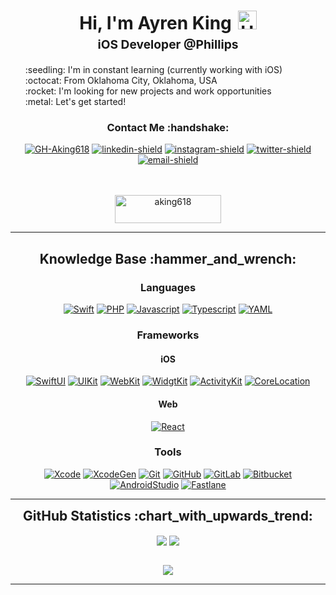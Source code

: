 <h1 style="text-align: center;margin-bottom: 5px;">Hi, I'm Ayren King<img src="https://raw.githubusercontent.com/iampavangandhi/iampavangandhi/master/gifs/Hi.gif" alt="Hi" style="width: 30px;margin-left: 10px;"></h1>
<h3 style="font-size: 1.2rem; text-align: center;margin: 0 0 20px 0;">iOS Developer @Phillips</h3>

<ul style="list-style: none;">
<li>:seedling: I'm in constant learning (currently working with iOS)</li>
<li>:octocat: From Oklahoma City, Oklahoma, USA</li>
<li>:rocket: I'm looking for new projects and work opportunities</li>
<li>:metal: Let's get started!</li>
</ul>
<div align="center">
<h3>Contact Me :handshake:</h3>

[![GH-Aking618][GH-Aking618]][GH-Aking618-url]
[![linkedin-shield][linkedin-shield]][linkedin-url]
[![instagram-shield][instagram-shield]][instagram-url]
[![twitter-shield][twitter-shield]][twitter-url]
[![email-shield][email-shield]][email-url]

<br/><br/>
<a href="https://www.buymeacoffee.com/aking618" target="_blank"><img src="https://cdn.buymeacoffee.com/buttons/v2/default-yellow.png" height="45" width="170" alt="aking618" /></a>
</div>


---

<div align="center">
<h2>Knowledge Base :hammer_and_wrench:</h2>

<h3>Languages</h3>

[![Swift][Swift]][Swift-url]
[![PHP][PHP]][PHP-url]
[![Javascript][Javascript]][Javascript-url]
[![Typescript][Typescript]][Typescript-url]
[![YAML][YAML]][YAML-url]

<h3>Frameworks</h3>

<h4>iOS</h4>

[![SwiftUI][SwiftUI]][SwiftUI-url]
[![UIKit][UIKit]][UIKit-url]
[![WebKit][WebKit]][WebKit-url]
[![WidgtKit][WidgtKit]][WidgtKit-url]
[![ActivityKit][ActivityKit]][ActivityKit-url]
[![CoreLocation][CoreLocation]][CoreLocation-url]

<h4>Web</h4>

[![React][React]][React-url]

<h3>Tools</h3>

[![Xcode][Xcode]][Xcode-url]
[![XcodeGen][XcodeGen]][XcodeGen-url]
[![Git][Git]][Git-url]
[![GitHub][GitHub]][GitHub-url]
[![GitLab][GitLab]][GitLab-url]
[![Bitbucket][Bitbucket]][Bitbucket-url]
[![AndroidStudio][AndroidStudio]][AndroidStudio-url]
[![Fastlane][Fastlane]][Fastlane-url]

</div>

---

<div align="center">
<h2 style="margin: 5px 10px;">GitHub Statistics :chart_with_upwards_trend:</h2> 
<div style="display: flex; align-items: center; justify-content: center;">

[![](https://github-readme-stats.vercel.app/api?username=aking618&show_icons=true&theme=tokyonight&hide_border=true&locale=en)](https://github.com/aking618)
[![](https://github-readme-streak-stats.herokuapp.com/?user=aking618&theme=tokyonight&hide_border=true)](https://github.com/aking618)

</div>
</div>

<div align="center">

![](https://komarev.com/ghpvc/?username=aking618&style=flat-square)

</div>


------

<!-- Top Links -->

[GH-Aking618]: https://img.shields.io/badge/github-black.svg?style=for-the-badge&logo=github&colorB=555
[GH-Aking618-url]: https://github.com/aking618

[linkedin-shield]: https://img.shields.io/badge/LinkedIn-12345?style=for-the-badge&logo=linkedin&colorB=555
[linkedin-url]: https://linkedin.com/in/ayren-king

[instagram-shield]: https://img.shields.io/badge/instagram-black.svg?style=for-the-badge&logo=instagram&colorB=555
[instagram-url]: https://www.instagram.com/a_king618

[twitter-shield]: https://img.shields.io/badge/twitter-black.svg?style=for-the-badge&logo=twitter&colorB=555
[twitter-url]: https://twitter.com/AyrenKing1

[email-shield]: https://img.shields.io/badge/gmail-black?style=for-the-badge&logo=gmail&colorB=555
[email-url]: mailto:ayrenking.dev@gmail.com

<!-- Languages -->

[Javascript]: https://img.shields.io/badge/JavaScript-F7DF1E?style=for-the-badge&logo=javascript&logoColor=white
[Javascript-url]: https://developer.mozilla.org/en-US/docs/Web/JavaScript

[Typescript]: https://img.shields.io/badge/typescript-007acc?style=for-the-badge&logo=typescript&logoColor=white
[Typescript-url]: https://developer.mozilla.org/en-US/docs/Web/JavaScript

[PHP]: https://img.shields.io/badge/PHP-777BB4?style=for-the-badge&logo=php&logoColor=white
[PHP-url]: https://php.net/

[Swift]: https://img.shields.io/badge/Swift-FA7343?style=for-the-badge&logo=swift&logoColor=white
[Swift-url]: https://swift.org/

[YAML]: https://img.shields.io/badge/YAML-000000?style=for-the-badge&logo=yaml&logoColor=white
[YAML-url]: https://yaml.org/

<!-- Frameworks -->

[UIKit]: https://img.shields.io/badge/UIKit-FA7343?style=for-the-badge&logo=swift&logoColor=white
[UIKit-url]: https://developer.apple.com/xcode/swiftui/

[SwiftUI]: https://img.shields.io/badge/SwiftUI-FA7343?style=for-the-badge&logo=swift&logoColor=white
[SwiftUI-url]: https://developer.apple.com/xcode/swiftui/

[WebKit]: https://img.shields.io/badge/WebKit-FA7343?style=for-the-badge&logo=swift&logoColor=white
[WebKit-url]: https://developer.apple.com/xcode/swiftui/

[WidgtKit]: https://img.shields.io/badge/WidgtKit-FA7343?style=for-the-badge&logo=swift&logoColor=white
[WidgtKit-url]: https://developer.apple.com/xcode/swiftui/

[ActivityKit]: https://img.shields.io/badge/ActivityKit-FA7343?style=for-the-badge&logo=swift&logoColor=white
[ActivityKit-url]: https://developer.apple.com/xcode/swiftui/

[CoreLocation]: https://img.shields.io/badge/CoreLocation-FA7343?style=for-the-badge&logo=swift&logoColor=white
[CoreLocation-url]: https://developer.apple.com/xcode/swiftui/

[React]: https://img.shields.io/badge/react-61DAFB?style=for-the-badge&logo=react&logoColor=white
[React-url]: https://reactjs.org/

<!-- Tools -->

[Git]: https://img.shields.io/badge/Git-black?style=for-the-badge&logo=git&logoColor=white
[Git-url]: https://git-scm.com/

[GitHub]: https://img.shields.io/badge/GitHub-black?style=for-the-badge&logo=github&logoColor=white
[GitHub-url]: https://github.com/aking618

[GitLab]: https://img.shields.io/badge/GitLab-fc6d26?style=for-the-badge&logo=gitlab&logoColor=white
[GitLab-url]: https://gitlab.com/

[Bitbucket]: https://img.shields.io/badge/Bitbucket-0052CC?style=for-the-badge&logo=bitbucket&logoColor=white
[Bitbucket-url]: https://bitbucket.org/

[AndroidStudio]: https://img.shields.io/badge/AndroidStudio-3DDC84?style=for-the-badge&logo=android-studio&logoColor=white
[AndroidStudio-url]: https://developer.android.com/studio

[Xcode]: https://img.shields.io/badge/Xcode-147EFB?style=for-the-badge&logo=xcode&logoColor=white
[Xcode-url]: https://developer.apple.com/xcode/

[Fastlane]: https://img.shields.io/badge/Fastlane-00F200?style=for-the-badge&logo=fastlane&logoColor=white
[Fastlane-url]: https://fastlane.tools/

[XcodeGen]: https://img.shields.io/badge/XcodeGen-147EFB?style=for-the-badge&logo=xcode&logoColor=white
[XcodeGen-url]: https://github.com/yonaskolb/XcodeGen
